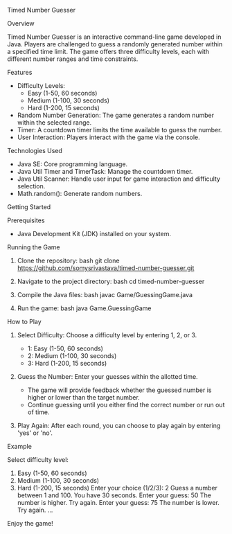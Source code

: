  Timed Number Guesser

 Overview

Timed Number Guesser is an interactive command-line game developed in Java. Players are challenged to guess a randomly generated number within a specified time limit. The game offers three difficulty levels, each with different number ranges and time constraints.

 Features

- Difficulty Levels: 
  - Easy (1-50, 60 seconds)
  - Medium (1-100, 30 seconds)
  - Hard (1-200, 15 seconds)
- Random Number Generation: The game generates a random number within the selected range.
- Timer: A countdown timer limits the time available to guess the number.
- User Interaction: Players interact with the game via the console.

 Technologies Used

- Java SE: Core programming language.
- Java Util Timer and TimerTask: Manage the countdown timer.
- Java Util Scanner: Handle user input for game interaction and difficulty selection.
- Math.random(): Generate random numbers.

 Getting Started

 Prerequisites

- Java Development Kit (JDK) installed on your system.

 Running the Game

1. Clone the repository:
    bash
    git clone https://github.com/somysrivastava/timed-number-guesser.git
    
2. Navigate to the project directory:
    bash
    cd timed-number-guesser
    
3. Compile the Java files:
    bash
    javac Game/GuessingGame.java
    
4. Run the game:
    bash
    java Game.GuessingGame
    

 How to Play

1. Select Difficulty: Choose a difficulty level by entering 1, 2, or 3.
   - 1: Easy (1-50, 60 seconds)
   - 2: Medium (1-100, 30 seconds)
   - 3: Hard (1-200, 15 seconds)
   
2. Guess the Number: Enter your guesses within the allotted time.
   - The game will provide feedback whether the guessed number is higher or lower than the target number.
   - Continue guessing until you either find the correct number or run out of time.

3. Play Again: After each round, you can choose to play again by entering 'yes' or 'no'.

 Example


Select difficulty level: 
1. Easy (1-50, 60 seconds)
2. Medium (1-100, 30 seconds)
3. Hard (1-200, 15 seconds)
Enter your choice (1/2/3): 2
Guess a number between 1 and 100. You have 30 seconds.
Enter your guess: 50
The number is higher. Try again.
Enter your guess: 75
The number is lower. Try again.
...


Enjoy the game!
